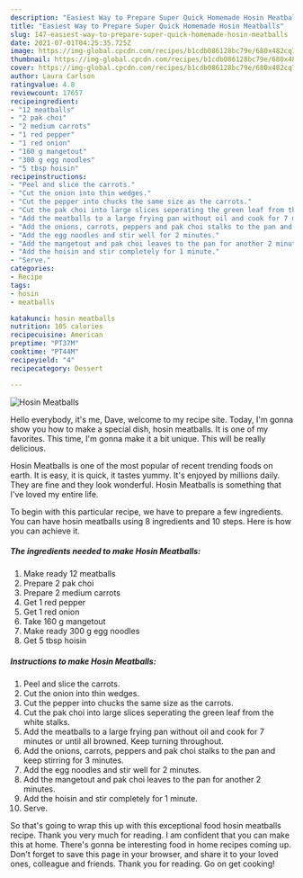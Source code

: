 ```yaml
---
description: "Easiest Way to Prepare Super Quick Homemade Hosin Meatballs"
title: "Easiest Way to Prepare Super Quick Homemade Hosin Meatballs"
slug: 147-easiest-way-to-prepare-super-quick-homemade-hosin-meatballs
date: 2021-07-01T04:25:35.725Z
image: https://img-global.cpcdn.com/recipes/b1cdb086128bc79e/680x482cq70/hosin-meatballs-recipe-main-photo.jpg
thumbnail: https://img-global.cpcdn.com/recipes/b1cdb086128bc79e/680x482cq70/hosin-meatballs-recipe-main-photo.jpg
cover: https://img-global.cpcdn.com/recipes/b1cdb086128bc79e/680x482cq70/hosin-meatballs-recipe-main-photo.jpg
author: Laura Carlson
ratingvalue: 4.8
reviewcount: 17657
recipeingredient:
- "12 meatballs"
- "2 pak choi"
- "2 medium carrots"
- "1 red pepper"
- "1 red onion"
- "160 g mangetout"
- "300 g egg noodles"
- "5 tbsp hoisin"
recipeinstructions:
- "Peel and slice the carrots."
- "Cut the onion into thin wedges."
- "Cut the pepper into chucks the same size as the carrots."
- "Cut the pak choi into large slices seperating the green leaf from the white stalks."
- "Add the meatballs to a large frying pan without oil and cook for 7 minutes or until all browned. Keep turning throughout."
- "Add the onions, carrots, peppers and pak choi stalks to the pan and keep stirring for 3 minutes."
- "Add the egg noodles and stir well for 2 minutes."
- "Add the mangetout and pak choi leaves to the pan for another 2 minutes."
- "Add the hoisin and stir completely for 1 minute."
- "Serve."
categories:
- Recipe
tags:
- hosin
- meatballs

katakunci: hosin meatballs 
nutrition: 105 calories
recipecuisine: American
preptime: "PT37M"
cooktime: "PT44M"
recipeyield: "4"
recipecategory: Dessert

---
```



![Hosin Meatballs](https://img-global.cpcdn.com/recipes/b1cdb086128bc79e/680x482cq70/hosin-meatballs-recipe-main-photo.jpg)

Hello everybody, it's me, Dave, welcome to my recipe site. Today, I'm gonna show you how to make a special dish, hosin meatballs. It is one of my favorites. This time, I'm gonna make it a bit unique. This will be really delicious.



Hosin Meatballs is one of the most popular of recent trending foods on earth. It is easy, it is quick, it tastes yummy. It's enjoyed by millions daily. They are fine and they look wonderful. Hosin Meatballs is something that I've loved my entire life.


To begin with this particular recipe, we have to prepare a few ingredients. You can have hosin meatballs using 8 ingredients and 10 steps. Here is how you can achieve it.

<!--inarticleads1-->

##### The ingredients needed to make Hosin Meatballs:

1. Make ready 12 meatballs
1. Prepare 2 pak choi
1. Prepare 2 medium carrots
1. Get 1 red pepper
1. Get 1 red onion
1. Take 160 g mangetout
1. Make ready 300 g egg noodles
1. Get 5 tbsp hoisin




<!--inarticleads2-->

##### Instructions to make Hosin Meatballs:

1. Peel and slice the carrots.
1. Cut the onion into thin wedges.
1. Cut the pepper into chucks the same size as the carrots.
1. Cut the pak choi into large slices seperating the green leaf from the white stalks.
1. Add the meatballs to a large frying pan without oil and cook for 7 minutes or until all browned. Keep turning throughout.
1. Add the onions, carrots, peppers and pak choi stalks to the pan and keep stirring for 3 minutes.
1. Add the egg noodles and stir well for 2 minutes.
1. Add the mangetout and pak choi leaves to the pan for another 2 minutes.
1. Add the hoisin and stir completely for 1 minute.
1. Serve.




So that's going to wrap this up with this exceptional food hosin meatballs recipe. Thank you very much for reading. I am confident that you can make this at home. There's gonna be interesting food in home recipes coming up. Don't forget to save this page in your browser, and share it to your loved ones, colleague and friends. Thank you for reading. Go on get cooking!
